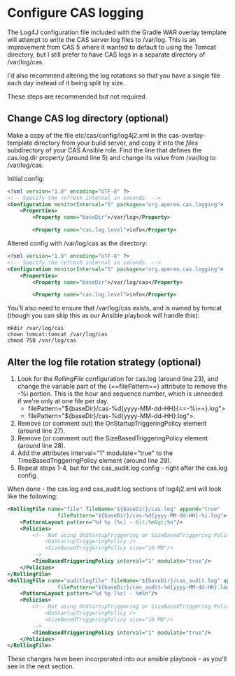 # Configure CAS logging
The Log4J configuration file included with the Gradle WAR overlay template will attempt to write the CAS server log files to /var/log.  This is an improvement from CAS 5 where it wanted to default to using the Tomcat directory, but I still prefer to have CAS logs in a separate directory of /var/log/cas.

I'd also recommend altering the log rotations so that you have a single file each day instead of it being split by size.

These steps are recommended but not required.


## Change CAS log directory (optional)
Make a copy of the file etc/cas/config/log4j2.xml in the cas-overlay-template directory from your build server, and copy it into the *files* subdirectory of your CAS Ansible role.  Find the line that defines the cas.log.dir property (around line 5) and change its value from /var/log to /var/log/cas.

Initial config:
``` xml hl_lines="7"
<?xml version="1.0" encoding="UTF-8" ?>
<!-- Specify the refresh internal in seconds. -->
<Configuration monitorInterval="5" packages="org.apereo.cas.logging">
    <Properties>
        <Property name="baseDir">/var/log</Property>

        <Property name="cas.log.level">info</Property>


```

Altered config with /var/log/cas as the directory:
``` xml hl_lines="7"
<?xml version="1.0" encoding="UTF-8" ?>
<!-- Specify the refresh internal in seconds. -->
<Configuration monitorInterval="5" packages="org.apereo.cas.logging">
    <Properties>
        <Property name="baseDir">/var/log/cas</Property>

        <Property name="cas.log.level">info</Property>

```

You'll also need to ensure that /var/log/cas exists, and is owned by tomcat (though you can skip this as our Ansible playbook will handle this):

``` shell
mkdir /var/log/cas
chown tomcat:tomcat /var/log/cas
chmod 750 /var/log/cas
```

## Alter the log file rotation strategy (optional)

1. Look for the *RollingFile* configuration for cas.log (around line 23), and change the variable part of the {==filePattern==} attribute to remove the -%i portion.  This is the hour and sequence number, which is unneeded if we're only at one file per day.
    * filePattern="${baseDir}/cas-%d{yyyy-MM-dd-HH}{==-%i==}.log">
    * filePattern="${baseDir}/cas-%d{yyyy-MM-dd-HH}.log">.
2. Remove (or comment out) the OnStartupTriggeringPolicy element (around line 27).
3. Remove (or comment out) the SizeBasedTriggeringPolicy element (around line 28).
4. Add the attributes interval="1" modulate="true" to the TimeBasedTriggeringPolicy element (around line 29).
5. Repeat steps 1-4, but for the cas_audit.log config - right after the cas.log config.

When done - the cas.log and cas_audit.log sections of log4j2.xml will look like the following:
``` xml
<RollingFile name="file" fileName="${baseDir}/cas.log" append="true"
                filePattern="${baseDir}/cas-%d{yyyy-MM-dd-HH}-%i.log">
    <PatternLayout pattern="%d %p [%c] - &lt;%m&gt;%n"/>
    <Policies>
        <!-- Not using OnStartupTriggering or SizeBasedTriggering Policies
            <OnStartupTriggeringPolicy />
            <SizeBasedTriggeringPolicy size="10 MB"/>
        -->
        <TimeBasedTriggeringPolicy interval="1" modulate="true"/>
    </Policies>
</RollingFile>
<RollingFile name="auditlogfile" fileName="${baseDir}/cas_audit.log" append="true"
                filePattern="${baseDir}/cas_audit-%d{yyyy-MM-dd-HH}.log">
    <PatternLayout pattern="%d %p [%c] - %m%n"/>
    <Policies>
        <!-- Not using OnStartupTriggering or SizeBasedTriggering Policies
            <OnStartupTriggeringPolicy />
            <SizeBasedTriggeringPolicy size="10 MB"/>
        -->
        <TimeBasedTriggeringPolicy interval="1" modulate="true"/>
    </Policies>
</RollingFile>
```

These changes have been incorporated into our ansible playbook - as you'll see in the next section.